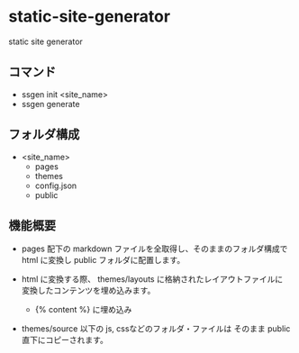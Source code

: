 # static-site-generator

static site generator

## コマンド

* ssgen init <site_name>
* ssgen generate

## フォルダ構成

* <site_name>
  - pages
  - themes
  - config.json
  - public

## 機能概要

* pages 配下の markdown ファイルを全取得し、そのままのフォルダ構成で html に変換し
  public フォルダに配置します。

* html に変換する際、 themes/layouts に格納されたレイアウトファイルに
  変換したコンテンツを埋め込みます。
  - {% content %} に埋め込み

* themes/source 以下の js, cssなどのフォルダ・ファイルは
  そのまま public 直下にコピーされます。
